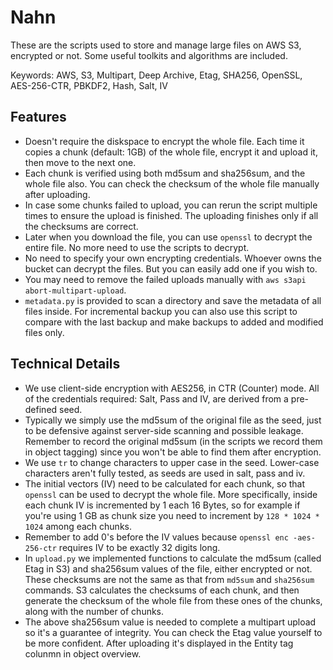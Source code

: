 # Nahn
These are the scripts used to store and manage large files on AWS S3, encrypted or not. Some useful toolkits and algorithms are included.

Keywords: AWS, S3, Multipart, Deep Archive, Etag, SHA256, OpenSSL, AES-256-CTR, PBKDF2, Hash, Salt, IV

## Features
- Doesn't require the diskspace to encrypt the whole file. Each time it copies a chunk (default: 1GB) of the whole file, encrypt it and upload it, then move to the next one.
- Each chunk is verified using both md5sum and sha256sum, and the whole file also. You can check the checksum of the whole file manually after uploading.
- In case some chunks failed to upload, you can rerun the script multiple times to ensure the upload is finished. The uploading finishes only if all the checksums are correct.
- Later when you download the file, you can use `openssl` to decrypt the entire file. No more need to use the scripts to decrypt.
- No need to specify your own encrypting credentials. Whoever owns the bucket can decrypt the files. But you can easily add one if you wish to.
- You may need to remove the failed uploads manually with `aws s3api abort-multipart-upload`.
- `metadata.py` is provided to scan a directory and save the metadata of all files inside. For incremental backup you can also use this script to compare with the last backup and make backups to added and modified files only.

## Technical Details
- We use client-side encryption with AES256, in CTR (Counter) mode. All of the credentials required: Salt, Pass and IV, are derived from a pre-defined seed.
- Typically we simply use the md5sum of the original file as the seed, just to be defensive against server-side scanning and possible leakage. Remember to record the original md5sum (in the scripts we record them in object tagging) since you won't be able to find them after encryption.
- We use `tr` to change characters to upper case in the seed. Lower-case characters aren't fully tested, as seeds are used in salt, pass and iv.
- The initial vectors (IV) need to be calculated for each chunk, so that `openssl` can be used to decrypt the whole file. More specifically, inside each chunk IV is incremented by 1 each 16 Bytes, so for example if you're using 1 GB as chunk size you need to increment by `128 * 1024 * 1024` among each chunks.
- Remember to add 0's before the IV values because `openssl enc -aes-256-ctr` requires IV to be exactly 32 digits long.
- In `upload.py` we implemented functions to calculate the md5sum (called Etag in S3) and sha256sum values of the file, either encrypted or not. These checksums are not the same as that from `md5sum` and `sha256sum` commands. S3 calculates the checksums of each chunk, and then generate the checksum of the whole file from these ones of the chunks, along with the number of chunks.
- The above sha256sum value is needed to complete a multipart upload so it's a guarantee of integrity. You can check the Etag value yourself to be more confident. After uploading it's displayed in the Entity tag colunmn in object overview.
